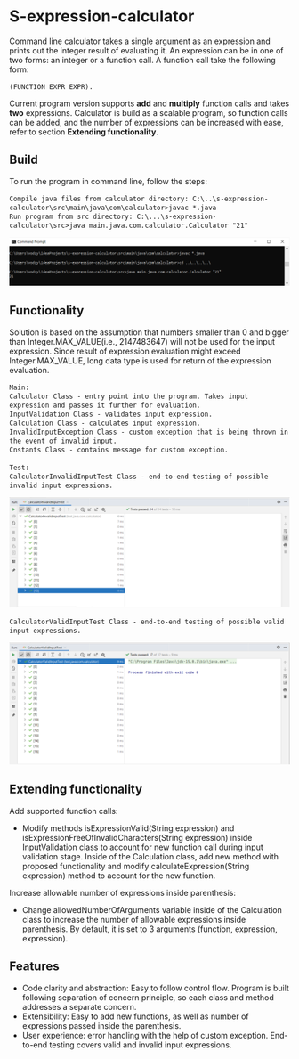 # S-expression-calculator

Command line calculator takes a single argument as an expression and prints out the integer result of evaluating it. 
An expression can be in one of two forms: an integer or a function call. 
A function call take the following form: 

```
(FUNCTION EXPR EXPR).
```
Current program version supports **add** and **multiply** function calls and takes **two** expressions. Calculator is build as a scalable 
program, so function calls can be added, and the number of expressions can be increased with ease, refer to section **Extending functionality**. 

## Build
To run the program in command line, follow the steps: 
```
Compile java files from calculator directory: C:\..\s-expression-calculator\src\main\java\com\calculator>javac *.java
Run program from src directory: C:\...\s-expression-calculator\src>java main.java.com.calculator.Calculator "21"
```
<p align="center">
   <img src ="readMeSource/CommandLine.png" width="600">
</p>


## Functionality
Solution is based on the assumption that numbers smaller than 0 and bigger than Integer.MAX_VALUE(i.e., 2147483647) will not be used for the input expression.
Since result of expression evaluation might exceed Integer.MAX_VALUE, long data type is used for return of the expression evaluation. 

```
Main:
Calculator Class - entry point into the program. Takes input expression and passes it further for evaluation.
InputValidation Class - validates input expression. 
Calculation Class - calculates input expression.
InvalidInputException Class - custom exception that is being thrown in the event of invalid input.
Cnstants Class - contains message for custom exception.

Test: 
CalculatorInvalidInputTest Class - end-to-end testing of possible invalid input expressions.
```
<p align="center">
   <img src ="readMeSource/CalculatorInvalidInputTest.png" width="600">
</p>

```
CalculatorValidInputTest Class - end-to-end testing of possible valid input expressions.
```
<p align="center">
   <img src ="readMeSource/CalculatorValidInputTest.png" width="600">
</p>


## Extending functionality

Add supported function calls: 

- Modify methods isExpressionValid(String expression) and isExpressionFreeOfInvalidCharacters(String expression) inside InputValidation class to account for new function call during input validation stage.
Inside of the Calculation class, add new method with proposed functionality and modify calculateExpression(String expression) method to account for the new function.

Increase allowable number of expressions inside parenthesis:

- Change allowedNumberOfArguments variable inside of the Calculation class to increase the number of allowable expressions inside parenthesis. By default, it is set to 3 arguments (function, expression, expression). 

## Features 

- Code clarity and abstraction: Easy to follow control flow. Program is built following separation of concern principle, so each class and method addresses a separate concern. 
- Extensibility: Easy to add new functions, as well as number of expressions passed inside the parenthesis. 
- User experience: error handling with the help of custom exception. End-to-end testing covers valid and invalid input expressions. 







